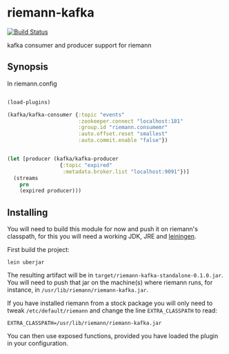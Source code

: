 riemann-kafka
=============

[![Build Status](https://secure.travis-ci.org/pyr/riemann-kafka.png)](http://travis-ci.org/pyr/riemann-kafka)


kafka consumer and producer support for riemann

## Synopsis

In riemann.config

```clojure

(load-plugins)

(kafka/kafka-consumer {:topic "events"
                       :zookeeper.connect "localhost:181"
                       :group.id "riemann.consumemr"
                       :auto.offset.reset "smallest"
                       :auto.commit.enable "false"})


(let [producer (kafka/kafka-producer
                 {:topic "expired"
                  :metadata.broker.list "localhost:9091"})]
  (streams
    prn
    (expired producer)))
```

## Installing

You will need to build this module for now and push it on riemann's classpath, for this
you will need a working JDK, JRE and [leiningen](http://leiningen.org).

First build the project:

```
lein uberjar
```

The resulting artifact will be in `target/riemann-kafka-standalone-0.1.0.jar`.
You will need to push that jar on the machine(s) where riemann runs, for instance, in
`/usr/lib/riemann/riemann-kafka.jar`.

If you have installed riemann from a stock package you will only need to tweak
`/etc/default/riemann` and change
the line `EXTRA_CLASSPATH` to read:

```
EXTRA_CLASSPATH=/usr/lib/riemann/riemann-kafka.jar
```

You can then use exposed functions, provided you have loaded the plugin in your configuration.



